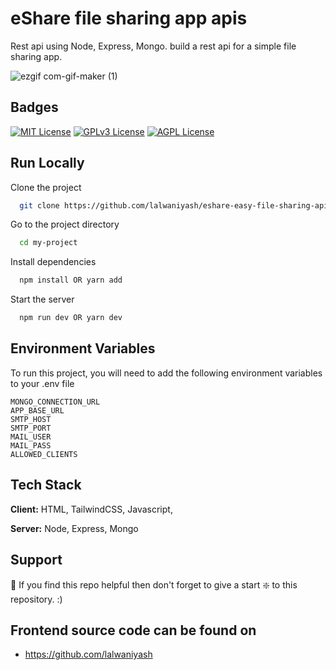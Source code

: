 
# eShare file sharing app apis

Rest api using Node, Express, Mongo. build a rest api for a simple file sharing app.

![ezgif com-gif-maker (1)](https://user-images.githubusercontent.com/77988031/195666231-387941bc-2e3e-47da-a0a3-1fb1e38e17db.gif)
## Badges



[![MIT License](https://img.shields.io/badge/License-MIT-green.svg)](https://choosealicense.com/licenses/mit/)
[![GPLv3 License](https://img.shields.io/badge/License-GPL%20v3-yellow.svg)](https://opensource.org/licenses/)
[![AGPL License](https://img.shields.io/badge/license-AGPL-blue.svg)](http://www.gnu.org/licenses/agpl-3.0)


## Run Locally

Clone the project

```bash
  git clone https://github.com/lalwaniyash/eshare-easy-file-sharing-apis.git
```

Go to the project directory

```bash
  cd my-project
```

Install dependencies

```bash
  npm install OR yarn add
```

Start the server

```bash
  npm run dev OR yarn dev
```


## Environment Variables

To run this project, you will need to add the following environment variables to your .env file

`MONGO_CONNECTION_URL`  
`APP_BASE_URL`  
`SMTP_HOST`  
`SMTP_PORT`  
`MAIL_USER`  
`MAIL_PASS`  
`ALLOWED_CLIENTS`  


## Tech Stack

**Client:** HTML, TailwindCSS, Javascript,

**Server:** Node, Express, Mongo


## Support

🙏 If you find this repo helpful then don't forget to give a start ❇️ to this repository. :)


## Frontend source code can be found on


 - https://github.com/lalwaniyash

